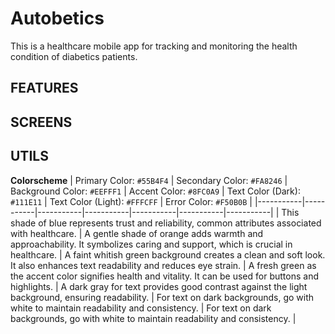 # Autobetics

This is a healthcare mobile app for tracking and monitoring the health condition of diabetics patients.

## FEATURES


## SCREENS

## UTILS
**Colorscheme**
| Primary Color: `#55B4F4` | Secondary Color: `#FA8246` | Background Color: `#EEFFF1` | Accent Color: `#8FC0A9` | Text Color (Dark): `#111E11` | Text Color (Light): `#FFFCFF` | Error Color: `#F50B0B` |
|-----------|-----------|-----------|-----------|-----------|-----------|-----------|
| This shade of blue represents trust and reliability, common attributes associated with healthcare. | A gentle shade of orange adds warmth and approachability. It symbolizes caring and support, which is crucial in healthcare. | A faint whitish green background creates a clean and soft look. It also enhances text readability and reduces eye strain. | A fresh green as the accent color signifies health and vitality. It can be used for buttons and highlights. | A dark gray for text provides good contrast against the light background, ensuring readability. | For text on dark backgrounds, go with white to maintain readability and consistency. | For text on dark backgrounds, go with white to maintain readability and consistency. |


